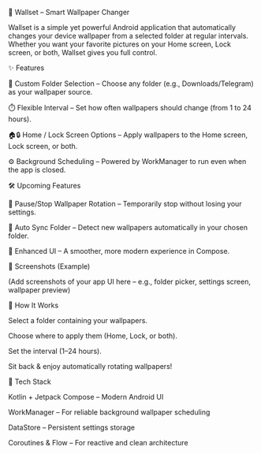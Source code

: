 🌄 Wallset – Smart Wallpaper Changer

Wallset is a simple yet powerful Android application that automatically changes your device wallpaper from a selected folder at regular intervals.
Whether you want your favorite pictures on your Home screen, Lock screen, or both, Wallset gives you full control.

✨ Features

📂 Custom Folder Selection – Choose any folder (e.g., Downloads/Telegram) as your wallpaper source.

⏱️ Flexible Interval – Set how often wallpapers should change (from 1 to 24 hours).

🏠🔒 Home / Lock Screen Options – Apply wallpapers to the Home screen, Lock screen, or both.

⚙️ Background Scheduling – Powered by WorkManager to run even when the app is closed.

🛠 Upcoming Features

🛑 Pause/Stop Wallpaper Rotation – Temporarily stop without losing your settings.

🔄 Auto Sync Folder – Detect new wallpapers automatically in your chosen folder.

🎨 Enhanced UI – A smoother, more modern experience in Compose.

📸 Screenshots (Example)

(Add screenshots of your app UI here – e.g., folder picker, settings screen, wallpaper preview)

🚀 How It Works

Select a folder containing your wallpapers.

Choose where to apply them (Home, Lock, or both).

Set the interval (1–24 hours).

Sit back & enjoy automatically rotating wallpapers!

🔧 Tech Stack

Kotlin + Jetpack Compose – Modern Android UI

WorkManager – For reliable background wallpaper scheduling

DataStore – Persistent settings storage

Coroutines & Flow – For reactive and clean architecture
